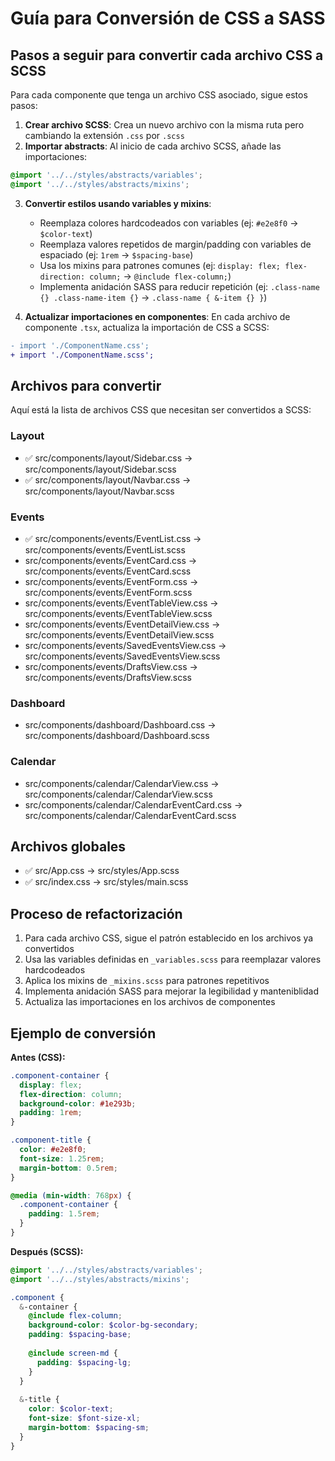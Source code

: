 # Guía para Conversión de CSS a SASS

## Pasos a seguir para convertir cada archivo CSS a SCSS

Para cada componente que tenga un archivo CSS asociado, sigue estos pasos:

1. **Crear archivo SCSS**: Crea un nuevo archivo con la misma ruta pero cambiando la extensión `.css` por `.scss`
2. **Importar abstracts**: Al inicio de cada archivo SCSS, añade las importaciones:

```scss
@import '../../styles/abstracts/variables';
@import '../../styles/abstracts/mixins';
```

3. **Convertir estilos usando variables y mixins**:
   - Reemplaza colores hardcodeados con variables (ej: `#e2e8f0` → `$color-text`)
   - Reemplaza valores repetidos de margin/padding con variables de espaciado (ej: `1rem` → `$spacing-base`)
   - Usa los mixins para patrones comunes (ej: `display: flex; flex-direction: column;` → `@include flex-column;`)
   - Implementa anidación SASS para reducir repetición (ej: `.class-name {} .class-name-item {}` → `.class-name { &-item {} }`)

4. **Actualizar importaciones en componentes**: En cada archivo de componente `.tsx`, actualiza la importación de CSS a SCSS:

```diff
- import './ComponentName.css';
+ import './ComponentName.scss';
```

## Archivos para convertir

Aquí está la lista de archivos CSS que necesitan ser convertidos a SCSS:

### Layout
- ✅ src/components/layout/Sidebar.css → src/components/layout/Sidebar.scss
- ✅ src/components/layout/Navbar.css → src/components/layout/Navbar.scss

### Events
- ✅ src/components/events/EventList.css → src/components/events/EventList.scss
- src/components/events/EventCard.css → src/components/events/EventCard.scss
- src/components/events/EventForm.css → src/components/events/EventForm.scss
- src/components/events/EventTableView.css → src/components/events/EventTableView.scss
- src/components/events/EventDetailView.css → src/components/events/EventDetailView.scss
- src/components/events/SavedEventsView.css → src/components/events/SavedEventsView.scss
- src/components/events/DraftsView.css → src/components/events/DraftsView.scss

### Dashboard
- src/components/dashboard/Dashboard.css → src/components/dashboard/Dashboard.scss

### Calendar
- src/components/calendar/CalendarView.css → src/components/calendar/CalendarView.scss
- src/components/calendar/CalendarEventCard.css → src/components/calendar/CalendarEventCard.scss

## Archivos globales
- ✅ src/App.css → src/styles/App.scss
- ✅ src/index.css → src/styles/main.scss

## Proceso de refactorización

1. Para cada archivo CSS, sigue el patrón establecido en los archivos ya convertidos
2. Usa las variables definidas en `_variables.scss` para reemplazar valores hardcodeados
3. Aplica los mixins de `_mixins.scss` para patrones repetitivos
4. Implementa anidación SASS para mejorar la legibilidad y manteniblidad
5. Actualiza las importaciones en los archivos de componentes

## Ejemplo de conversión

**Antes (CSS):**
```css
.component-container {
  display: flex;
  flex-direction: column;
  background-color: #1e293b;
  padding: 1rem;
}

.component-title {
  color: #e2e8f0;
  font-size: 1.25rem;
  margin-bottom: 0.5rem;
}

@media (min-width: 768px) {
  .component-container {
    padding: 1.5rem;
  }
}
```

**Después (SCSS):**
```scss
@import '../../styles/abstracts/variables';
@import '../../styles/abstracts/mixins';

.component {
  &-container {
    @include flex-column;
    background-color: $color-bg-secondary;
    padding: $spacing-base;
    
    @include screen-md {
      padding: $spacing-lg;
    }
  }
  
  &-title {
    color: $color-text;
    font-size: $font-size-xl;
    margin-bottom: $spacing-sm;
  }
}
``` 